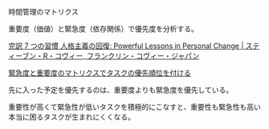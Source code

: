 時間管理のマトリクス

重要度（価値）と緊急度（依存関係）で優先度を分析する。

[完訳 7 つの習慣 人格主義の回復: Powerful Lessons in Personal Change | スティーブン・R・コヴィー, フランクリン・コヴィー・ジャパン](https://www.amazon.co.jp/dp/B00KFB5DJC)

[緊急度と重要度のマトリクスでタスクの優先順位を付ける](https://www.jooto.com/contents/priority-matrix/)

先に入った予定を優先するのは、重要度よりも緊急度を優先している。

重要性が高くて緊急性が低いタスクを積極的にこなすと、重要性も緊急性も高い本当に困るタスクが生まれにくくなる。
